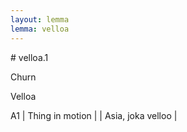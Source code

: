 ```yaml
---
layout: lemma
lemma: velloa
---
```


<div class="sense">
# <span class="sensename">velloa.1</span>

<span class="description">Churn</span>

<span class="description">Velloa</span>

A1 | Thing in motion |   | Asia, joka velloo |  

</div>

